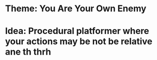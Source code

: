 # Theme: You Are Your Own Enemy
# Idea: Procedural platformer where your actions may be not be relative ane th thrh